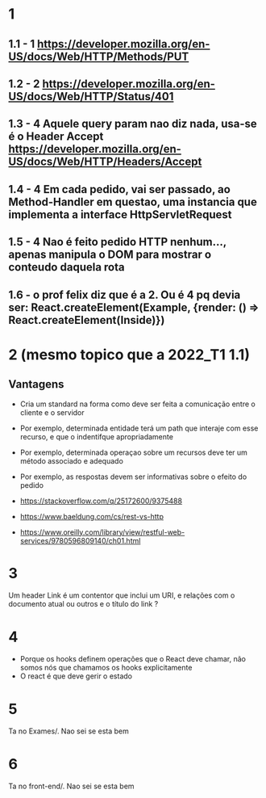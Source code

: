 # 1

## 1.1 - 1 https://developer.mozilla.org/en-US/docs/Web/HTTP/Methods/PUT

## 1.2 - 2 https://developer.mozilla.org/en-US/docs/Web/HTTP/Status/401

## 1.3 - 4 Aquele query param nao diz nada, usa-se é o Header Accept https://developer.mozilla.org/en-US/docs/Web/HTTP/Headers/Accept

## 1.4 - 4 Em cada pedido, vai ser passado, ao Method-Handler em questao, uma instancia que implementa a interface HttpServletRequest

## 1.5 - 4 Nao é feito pedido HTTP nenhum..., apenas manipula o DOM para mostrar o conteudo daquela rota

## 1.6 - o prof felix diz que é a 2. Ou é 4 pq devia ser: React.createElement(Example, {render: () => React.createElement(Inside)})

# 2 (mesmo topico que a 2022_T1 1.1)
## Vantagens
- Cria um standard na forma como deve ser feita a comunicação entre o cliente e o servidor
- Por exemplo, determinada entidade terá um path que interaje com esse recurso, e que o indentifque apropriadamente
- Por exemplo, determinada operaçao sobre um recursos deve ter um método associado e adequado
- Por exemplo, as respostas devem ser informativas sobre o efeito do pedido

- https://stackoverflow.com/q/25172600/9375488
- https://www.baeldung.com/cs/rest-vs-http
- https://www.oreilly.com/library/view/restful-web-services/9780596809140/ch01.html
# 3
Um header Link é um contentor que inclui um URI, e relações com o documento atual ou outros e o título do link ?

# 4
- Porque os hooks definem operações que o React deve chamar, não somos nós que chamamos os hooks explicitamente
- O react é que deve gerir o estado

# 5
Ta no Exames/. Nao sei se esta bem

# 6
Ta no front-end/. Nao sei se esta bem